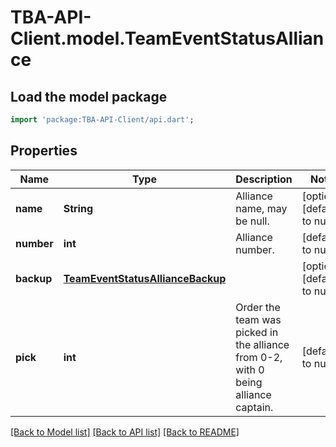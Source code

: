 # TBA-API-Client.model.TeamEventStatusAlliance

## Load the model package
```dart
import 'package:TBA-API-Client/api.dart';
```

## Properties
Name | Type | Description | Notes
------------ | ------------- | ------------- | -------------
**name** | **String** | Alliance name, may be null. | [optional] [default to null]
**number** | **int** | Alliance number. | [default to null]
**backup** | [**TeamEventStatusAllianceBackup**](TeamEventStatusAllianceBackup.md) |  | [optional] [default to null]
**pick** | **int** | Order the team was picked in the alliance from 0-2, with 0 being alliance captain. | [default to null]

[[Back to Model list]](../README.md#documentation-for-models) [[Back to API list]](../README.md#documentation-for-api-endpoints) [[Back to README]](../README.md)



